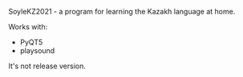SoyleKZ2021 - a program for learning the Kazakh language at home.

Works with:
- PyQT5
- playsound

It's not release version.
